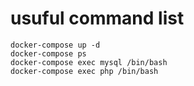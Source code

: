 # usuful command list

```
docker-compose up -d
docker-compose ps
docker-compose exec mysql /bin/bash
docker-compose exec php /bin/bash

```

